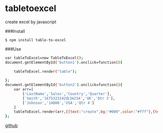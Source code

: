 # tabletoexcel
create excel by javascript



###Install

    $ npm install table-to-excel

###Use
```bash
var tableToExcel=new TableToExcel();
document.getElementById('button1').onclick=function(){
	
	tableToExcel.render("table");
	
};
document.getElementById('button2').onclick=function(){
	var arr=[
		['LastName','Sales','Country','Quarter'],
		['Smith','1675323242在34234','UK','Qtr 3'],
		['Johnson','14808','USA','Qtr 4']
	]
	tableToExcel.render(arr,[{text:"create",bg:"#000",color:"#fff"},{text:"createcreate",bg:"#ddd",color:"#fff"}]);
};
```
	

[github](https://github.com/ecofe/tabletoexcel)
